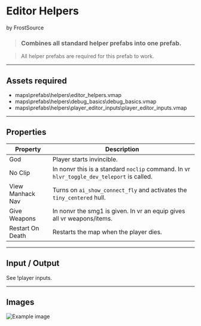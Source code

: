 # Editor Helpers
by FrostSource

> ### Combines all standard helper prefabs into one prefab.

> All helper prefabs are required for this prefab to work.

---

## Assets required

- maps\prefabs\helpers\editor_helpers.vmap
- maps\prefabs\helpers\debug_basics\debug_basics.vmap
- maps\prefabs\helpers\player_editor_inputs\player_editor_inputs.vmap

---

## Properties

| Property | Description |
| - | - |
| God | Player starts invincible.
| No Clip | In nonvr this is a standard `noclip` command. In vr `hlvr_toggle_dev_teleport` is called.
| View Manhack Nav | Turns on `ai_show_connect_fly` and activates the `tiny_centered` hull.
| Give Weapons | In nonvr the smg1 is given. In vr an equip gives all vr weapons/items.
| Restart On Death | Restarts the map when the player dies.

---

## Input / Output

See !player inputs.

---

## Images

![Example image](example_image.jpg)